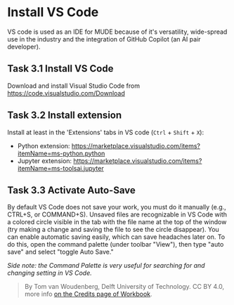# Install VS Code

VS code is used as an IDE for MUDE because of it's versatility, wide-spread use in the industry and the integration of GitHub Copilot (an AI pair developer). 

## Task 3.1 Install VS Code

Download and install Visual Studio Code from https://code.visualstudio.com/Download

## Task 3.2 Install extension

Install at least in the 'Extensions' tabs in VS code (`Ctrl` + `Shift` + `X`):

- Python extension: https://marketplace.visualstudio.com/items?itemName=ms-python.python
- Jupyter extension: https://marketplace.visualstudio.com/items?itemName=ms-toolsai.jupyter

## Task 3.3 Activate Auto-Save

By default VS Code does not save your work, you must do it manually (e.g., CTRL+S, or COMMAND+S). Unsaved files are recognizable in VS Code with a colored circle visible in the tab with the file name at the top of the window (try making a change and saving the file to see the circle disappear). You can enable automatic saving easily, which can save headaches later on. To do this, open the command palette (under toolbar "View"), then type "auto save" and select "toggle Auto Save."

_Side note: the Command Palette is very useful for searching for and changing setting in VS Code._

> By Tom van Woudenberg, Delft University of Technology. CC BY 4.0, more info [on the Credits page of Workbook](https://mude.citg.tudelft.nl/workbook-2025/credits.html).

